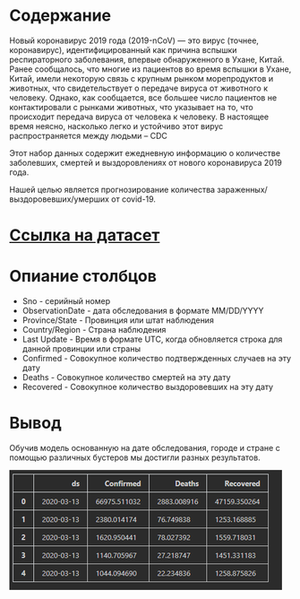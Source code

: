 # Содержание

Новый коронавирус 2019 года (2019-nCoV) — это вирус (точнее, коронавирус), идентифицированный как причина вспышки
респираторного заболевания, впервые обнаруженного в Ухане, Китай. Ранее сообщалось, что многие из пациентов во время
вспышки в Ухане, Китай, имели некоторую связь с крупным рынком морепродуктов и животных, что свидетельствует о передаче
вируса от животного к человеку. Однако, как сообщается, все большее число пациентов не контактировали с рынками
животных, что указывает на то, что происходит передача вируса от человека к человеку. В настоящее время неясно,
насколько легко и устойчиво этот вирус распространяется между людьми – CDC

Этот набор данных содержит ежедневную информацию о количестве заболевших, смертей и выздоровлениях от нового
коронавируса 2019 года.

Нашей целью является прогнозирование количества зараженных/выздоровевших/умерших от covid-19. 

# [Ссылка на датасет](https://www.kaggle.com/datasets/sudalairajkumar/novel-corona-virus-2019-dataset)

# Опиание столбцов

- Sno - серийный номер
- ObservationDate - дата обследования в формате MM/DD/YYYY
- Province/State - Провинция или штат наблюдения
- Country/Region - Страна наблюдения
- Last Update - Время в формате UTC, когда обновляется строка для данной провинции или страны
- Confirmed - Совокупное количество подтвержденных случаев на эту дату
- Deaths - Совокупное количество смертей на эту дату
- Recovered - Совокупное количество выздоровевших на эту дату

# Вывод

Обучив модель основанную на дате обследования, городе и стране с помощью различных бустеров мы достигли разных 
результатов.

![img.png](img/result.png)
